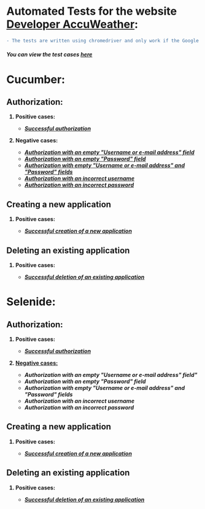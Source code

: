 # Automated Tests for the website <a href="https://developer.accuweather.com/">Developer AccuWeather</a>:

```diff
- The tests are written using chromedriver and only work if the Google Chrome browser is installed.
```

<h6><b>You can view the test cases <i><a href="https://docs.google.com/spreadsheets/d/19OGLU2VpDEI8ScSmPuKU6Esxt392eqM6eLdnv9mRHrI/edit?usp=sharing">here</a></i><b></h6>
  
<h1>Cucumber:</h1>
  
<h2>Authorization:</h2>
  
<ol>
  <p><li>Positive cases:</li></p>
    <p><ul>
      <li>
        <i><a href="https://github.com/Purvich/AccuWeatherWebUIAutotests/blob/master/src/test/java/cucumber/authorizationTests/Success%20Authorization.feature">Successful authorization</a></i>
      </li>
    </ul></p>
  
  <p><li>Negative cases:</li></p>
    <p><ul>
      <li>
        <i><a href="https://github.com/Purvich/AccuWeatherWebUIAutotests/blob/master/src/test/java/cucumber/authorizationTests/Authorization%20with%20an%20empty%20login%20field.feature">Authorization with an empty "Username or e-mail address" field</a></i>
      </li>
      <li>
        <i><a href="https://github.com/Purvich/AccuWeatherWebUIAutotests/blob/master/src/test/java/cucumber/authorizationTests/Authorization%20with%20an%20empty%20password%20field.feature">Authorization with an empty "Password" field</a></i>
      </li>
      <li>
        <i><a href="https://github.com/Purvich/AccuWeatherWebUIAutotests/blob/master/src/test/java/cucumber/authorizationTests/Authorization%20with%20empty%20login%20and%20password%20fields.feature">Authorization with empty "Username or e-mail address" and "Password" fields</a></i>
      </li>
      <li>
        <i><a href="https://github.com/Purvich/AccuWeatherWebUIAutotests/blob/master/src/test/java/cucumber/authorizationTests/Authorization%20with%20incorrect%20login.feature">Authorization with an incorrect username</a></i>
      </li>
      <li>
        <i><a href="https://github.com/Purvich/AccuWeatherWebUIAutotests/blob/master/src/test/java/cucumber/authorizationTests/Authorization%20with%20incorrect%20password.feature">Authorization with an incorrect password</a></i>
      </li>
    </ul></p>
  </ol>
  </p>
  
<h2>Creating a new application</h2>
  <ol>
  <p><li>Positive cases:</li></p>
    <ul>
      <li>
        <p><i><a href="https://github.com/Purvich/AccuWeatherWebUIAutotests/blob/master/src/test/java/cucumber/applicationTests/Creating%20a%20new%20application.feature">Successful creation of a new application</a></i></p>
      </li>
    </ul>
  </ol>
  
<h2>Deleting an existing application</h2>
<ol>
  <p><li>Positive cases:</li></p>
    <ul>
      <li>
        <i><a href="https://github.com/Purvich/AccuWeatherWebUIAutotests/blob/master/src/test/java/cucumber/applicationTests/Uninstalling%20an%20application.feature">Successful deletion of an existing application</a></i>
      </li>
      </ul>
  </ol>
  
  
<h1>Selenide:</h1>
  
<h2>Authorization:</h2>
  
<ol>
  <p><li>Positive cases:</li></p>
    <p><ul>
      <li>
        <i><a href="https://github.com/Purvich/AccuWeatherWebUIAutotests/blob/master/src/test/java/selenide/authorizationTests/PositiveAuthorizationTest.java">Successful authorization</a></i>
      </li>
      </ul></p>
  
  <p><li><a href="https://github.com/Purvich/AccuWeatherWebUIAutotests/blob/master/src/test/java/selenide/authorizationTests/NegativeAuthorizationTest.java">Negative cases:</a></li></p>
    <p><ul>
      <li>
        <i>Authorization with an empty "Username or e-mail address" field"</i>
      </li>
      <li>
        <i>Authorization with an empty "Password" field</i>
      </li>
      <li>
        <i>Authorization with empty "Username or e-mail address" and "Password" fields</i>
      </li>
      <li>
        <i>Authorization with an incorrect username</i>
      </li>
      <li>
        <i>Authorization with an incorrect password</i>
      </li>
    </ul></p>
  </ol>
  
<h2>Creating a new application</h2>
  <ol>
  <p><li>Positive cases:</li></p>
    <ul>
      <li>
        <p><i><a href="https://github.com/Purvich/AccuWeatherWebUIAutotests/blob/master/src/test/java/selenide/applicationTests/CreatingANewApplicationTest.java">Successful creation of a new application</a></i></p>
      </li>
    </ul>
  </ol>
  
<h2>Deleting an existing application</h2>
<ol>
  <p><li>Positive cases:</li></p>
    <ul>
      <li>
        <p><i><a href="https://github.com/Purvich/AccuWeatherWebUIAutotests/blob/master/src/test/java/selenide/applicationTests/UninstallingAnApplicationTest.java">Successful deletion of an existing application</a></i></p>
      </li>
      </ul>
  </ol>
